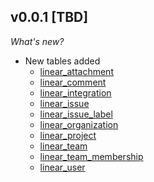 ## v0.0.1 [TBD]

_What's new?_

- New tables added
  - [linear_attachment](https://hub.steampipe.io/plugins/turbot/linear/tables/linear_attachment)
  - [linear_comment](https://hub.steampipe.io/plugins/turbot/linear/tables/linear_comment)
  - [linear_integration](https://hub.steampipe.io/plugins/turbot/linear/tables/linear_integration)
  - [linear_issue](https://hub.steampipe.io/plugins/turbot/linear/tables/linear_issue)
  - [linear_issue_label](https://hub.steampipe.io/plugins/turbot/linear/tables/linear_issue_label)
  - [linear_organization](https://hub.steampipe.io/plugins/turbot/linear/tables/linear_organization)
  - [linear_project](https://hub.steampipe.io/plugins/turbot/linear/tables/linear_project)
  - [linear_team](https://hub.steampipe.io/plugins/turbot/linear/tables/linear_team)
  - [linear_team_membership](https://hub.steampipe.io/plugins/turbot/linear/tables/linear_team_membership)
  - [linear_user](https://hub.steampipe.io/plugins/turbot/linear/tables/linear_user)
